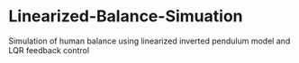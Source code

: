 # Linearized-Balance-Simuation
Simulation of human balance using linearized inverted pendulum model and LQR feedback control
